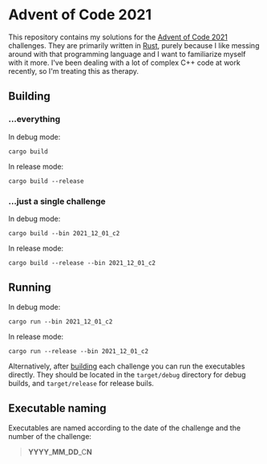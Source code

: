 # Advent of Code 2021

This repository contains my solutions for the [Advent of Code 2021][aoc2021] challenges. They are
primarily written in [Rust][rust-lang], purely because I like messing around with that programming
language and I want to familiarize myself with it more. I've been dealing with a lot of complex
C++ code at work recently, so I'm treating this as therapy.

## Building

### ...everything

In debug mode:

```shell
cargo build
```

In release mode:

```shell
cargo build --release
```

### ...just a single challenge

In debug mode:

```shell
cargo build --bin 2021_12_01_c2
```

In release mode:

```shell
cargo build --release --bin 2021_12_01_c2
```

## Running

In debug mode:

```shell
cargo run --bin 2021_12_01_c2
```

In release mode:

```shell
cargo run --release --bin 2021_12_01_c2
```

Alternatively, after [building](#Building) each challenge you can run the executables directly.
They should be located in the `target/debug` directory for debug builds, and `target/release` for
release buils.

## Executable naming

Executables are named according to the date of the challenge and the number of the challenge:

> **YYYY**\_**MM**\_**DD**\_C**N**

[aoc2021]: https://adventofcode.com/2021
[rust-lang]: https://www.rust-lang.org/

